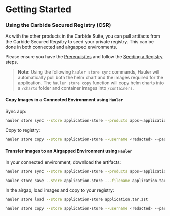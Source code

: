 # Getting Started

### Using the Carbide Secured Registry (CSR)

As with the other products in the Carbide Suite, you can pull artifacts from the Carbide Secured Regsitry to seed your private registry. This can be done in both connected and airgapped environments. 

Please ensure you have the [Prerequisites](/docs/registry-docs/prereqs.md) and follow the [Seeding a Registry](/docs/registry-docs/copying-images.md) steps.

> **Note:** Using the following `hauler store sync` commands, Hauler will automatically pull both the helm chart and the images required for the application. The `hauler store copy` function will copy helm charts into a `/charts` folder and container images into `/containers`.

#### Copy Images in a Connected Environment using `Hauler`

Sync app:

```bash
hauler store sync --store application-store --products apps-<application-name>=0.28.1 --key carbide-key.pub --platform <platform/arch>
```

Copy to registry:

```bash
hauler store copy --store application-store --username <redacted> --password <redacted> registry://<registry-url>
```

#### Transfer Images to an Airgapped Environment using `Hauler`

In your connected environment, download the artifacts:

```bash
hauler store sync --store application-store --products apps-<application-name>=0.28.1 --key carbide-key.pub --platform <platform/arch>

hauler store save --store application-store ---filename application.tar.zst
```

In the airgap, load images and copy to your registry:

```bash
hauler store load --store application-store application.tar.zst

hauler store copy --store application-store --username <redacted> --password <redacted> registry://<registry-url>
```